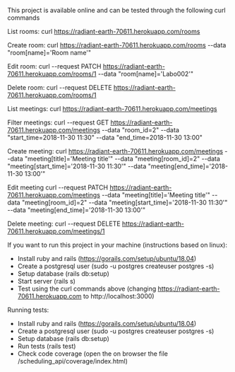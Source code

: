 This project is available online and can be tested through the following
curl commands

List rooms:
curl https://radiant-earth-70611.herokuapp.com/rooms

Create room:
curl https://radiant-earth-70611.herokuapp.com/rooms --data "room[name]='Room name'"

Edit room:
curl --request PATCH https://radiant-earth-70611.herokuapp.com/rooms/1 --data "room[name]='Labo002'"

Delete room:
curl --request DELETE https://radiant-earth-70611.herokuapp.com/rooms/1

List meetings:
curl https://radiant-earth-70611.herokuapp.com/meetings

Filter meetings:
curl --request GET https://radiant-earth-70611.herokuapp.com/meetings --data "room_id=2" --data "start_time=2018-11-30 11:30" --data "end_time=2018-11-30 13:00"

Create meeting:
curl https://radiant-earth-70611.herokuapp.com/meetings --data "meeting[title]='Meeting title'" --data "meeting[room_id]=2" --data "meeting[start_time]='2018-11-30 11:30'" --data "meeting[end_time]='2018-11-30 13:00'"

Edit meeting
curl --request PATCH https://radiant-earth-70611.herokuapp.com/meetings --data "meeting[title]='Meeting title'" --data "meeting[room_id]=2" --data "meeting[start_time]='2018-11-30 11:30'" --data "meeting[end_time]='2018-11-30 13:00'"

Delete meeting:
curl --request DELETE https://radiant-earth-70611.herokuapp.com/meetings/1

If you want to run this project in your machine (instructions based on linux):

- Install ruby and rails (https://gorails.com/setup/ubuntu/18.04)
- Create a postgresql user (sudo -u postgres createuser postgres -s)
- Setup database (rails db:setup)
- Start server (rails s)
- Test using the curl commands above (changing
  https://radiant-earth-70611.herokuapp.com to http://localhost:3000)

Running tests:

- Install ruby and rails (https://gorails.com/setup/ubuntu/18.04)
- Create a postgresql user (sudo -u postgres createuser postgres -s)
- Setup database (rails db:setup)
- Run tests (rails test)
- Check code coverage
(open the on browser the file /scheduling_api/coverage/index.html)
